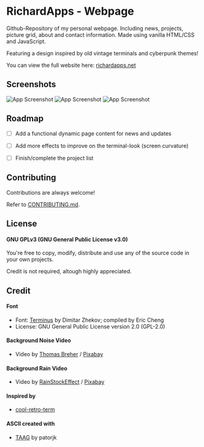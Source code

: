 
# RichardApps - Webpage
Github-Repository of my personal webpage. Including news, projects, picture grid, about and contact information.
Made using vanilla HTML/CSS and JavaScript.

Featuring a design inspired by old vintage terminals and cyberpunk themes!

You can view the full website here:
[richardapps.net](https://richardapps.net)

## Screenshots

![App Screenshot](/assets/preview.png)
![App Screenshot](/assets/preview_2.png)
![App Screenshot](/assets/preview_3.png)

## Roadmap

- [ ] Add a functional dynamic page content for news and updates

- [ ] Add more effects to improve on the terminal-look (screen curvature)

- [ ] Finish/complete the project list

## Contributing

Contributions are always welcome!

Refer to [CONTRIBUTING.md](CONTRIBUTING.md).

## License
#### GNU GPLv3 (GNU General Public License v3.0)

You're free to copy, modify, distribute and use any of the source code in your own projects.

Credit is not required, altough highly appreciated.

## Credit

#### Font
- Font: [Terminus](https://github.com/chrissimpkins/codeface/tree/master/fonts/terminus) by Dimitar Zhekov; compiled by Eric Cheng
- License: GNU General Public License version 2.0 (GPL-2.0)

#### Background Noise Video
- Video by [Thomas Breher](https://pixabay.com/de/users/tbit-715211/?utm_source=link-attribution&utm_medium=referral&utm_campaign=video&utm_content=1285) / [Pixabay](https://pixabay.com/de/videos/fernseher-st%C3%B6rung-bildrauschen-1285/)

#### Background Rain Video
- Video by [RainStockEffect](https://pixabay.com/users/rainstockeffect-34483686/) / [Pixabay](https://pixabay.com/videos/raindrops-drops-rain-water-liquid-158959/)

#### Inspired by
- [cool-retro-term](https://github.com/Swordfish90/cool-retro-term)

#### ASCII created with
- [TAAG](https://patorjk.com/software/taag) by patorjk